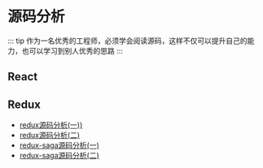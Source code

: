 # 源码分析

::: tip 
作为一名优秀的工程师，必须学会阅读源码，这样不仅可以提升自己的能力，也可以学习到别人优秀的思路
:::

## React

## Redux

- [redux源码分析(一))](/sourceCode/redux/redux源码分析一)
- [redux源码分析(二)](/sourceCode/redux/redux源码分析二)
- [redux-saga源码分析(一)](/sourceCode/Saga/redux-saga源码分析一)
- [redux-saga源码分析(二)](/sourceCode/Saga/redux-saga源码分析二)

